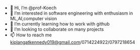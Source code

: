 - 👋 Hi, I’m @prof-Koech
- 👀 I’m interested in software engineering with enthusiasm in ML,AI,computer vision
- 🌱 I’m currently learning how to work with github
- 💞️ I’m looking to collaborate on many projects
- 📫 How to reach me kiplangatkennedy019@gmail.com/0714224922/0797218654

<!---
prof-Koech/prof-Koech is a ✨ special ✨ repository because its `README.md` (this file) appears on your GitHub profile.
You can click the Preview link to take a look at your changes.
--->
